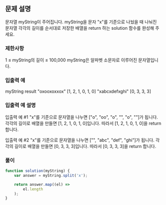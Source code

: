 ## 문제 설명

문자열 myString이 주어집니다. myString을 문자 "x"를 기준으로 나눴을 때 나눠진 문자열 각각의 길이를 순서대로 저장한 배열을 return 하는 solution 함수를 완성해 주세요.

### 제한사항

1 ≤ myString의 길이 ≤ 100,000
myString은 알파벳 소문자로 이루어진 문자열입니다.

### 입출력 예

myString result
"oxooxoxxox" [1, 2, 1, 0, 1, 0]
"xabcxdefxghi" [0, 3, 3, 3]

### 입출력 예 설명

입출력 예 #1
"x"를 기준으로 문자열을 나누면 ["o", "oo", "o", "", "o", ""]가 됩니다. 각각의 길이로 배열을 만들면 [1, 2, 1, 0, 1, 0]입니다. 따라서 [1, 2, 1, 0, 1, 0]을 return 합니다.

입출력 예 #2
"x"를 기준으로 문자열을 나누면 ["", "abc", "def", "ghi"]가 됩니다. 각각의 길이로 배열을 만들면 [0, 3, 3, 3]입니다. 따라서 [0, 3, 3, 3]을 return 합니다.

### 풀이

```javaScript
function solution(myString) {
    var answer = myString.split('x');

    return answer.map((el) =>
        el.length
    );
}
```
